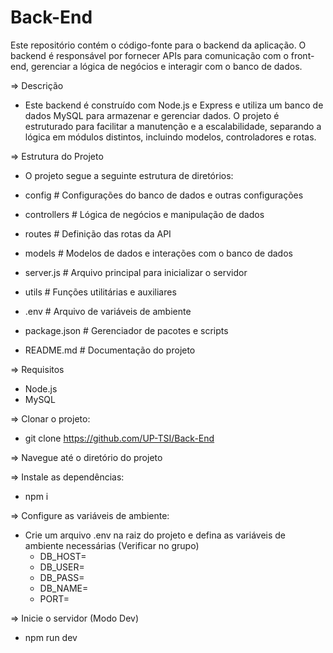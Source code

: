 # Back-End
Este repositório contém o código-fonte para o backend da aplicação. O backend é responsável por fornecer APIs para comunicação com o front-end, gerenciar a lógica de negócios e interagir com o banco de dados.

=> Descrição
- Este backend é construído com Node.js e Express e utiliza um banco de dados MySQL para armazenar e gerenciar dados. O projeto é estruturado para facilitar a manutenção e a escalabilidade, separando a lógica em módulos distintos, incluindo modelos, controladores e rotas.

=> Estrutura do Projeto
- O projeto segue a seguinte estrutura de diretórios:

- config             # Configurações do banco de dados e outras configurações

- controllers        # Lógica de negócios e manipulação de dados

- routes             # Definição das rotas da API

- models             # Modelos de dados e interações com o banco de dados

- server.js          # Arquivo principal para inicializar o servidor

- utils              # Funções utilitárias e auxiliares
  
- .env               # Arquivo de variáveis de ambiente
  
- package.json       # Gerenciador de pacotes e scripts
  
- README.md          # Documentação do projeto

=> Requisitos
- Node.js
- MySQL

=> Clonar o projeto:
- git clone https://github.com/UP-TSI/Back-End

=> Navegue até o diretório do projeto

=> Instale as dependências:
- npm i

=> Configure as variáveis de ambiente:
- Crie um arquivo .env na raiz do projeto e defina as variáveis de ambiente necessárias (Verificar no grupo)
  - DB_HOST=
  - DB_USER=
  - DB_PASS=
  - DB_NAME=
  - PORT=

=> Inicie o servidor (Modo Dev)
- npm run dev



